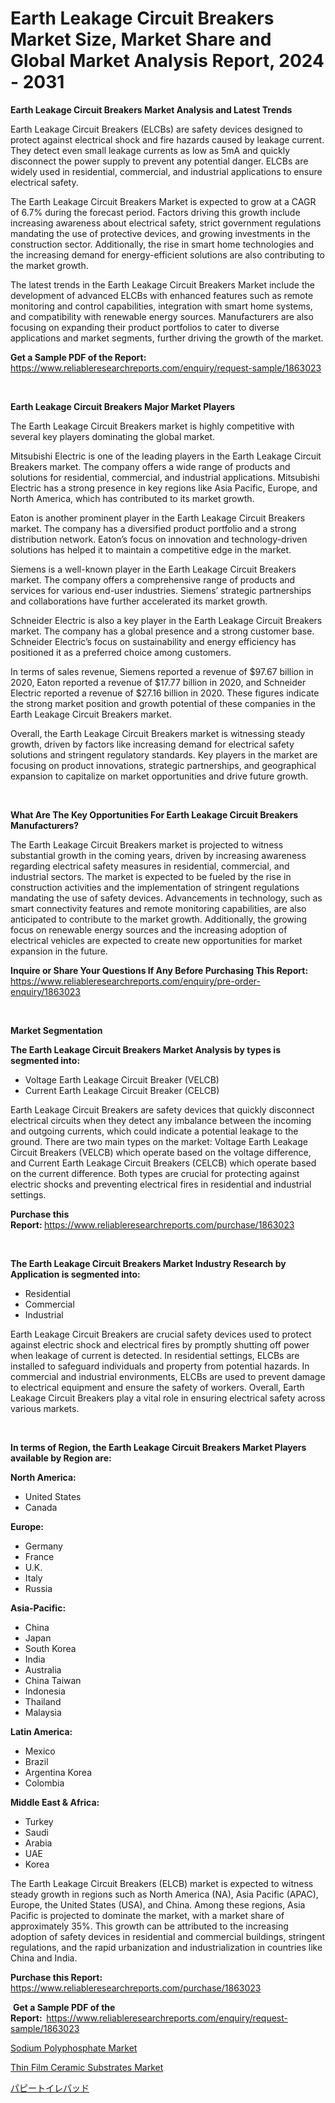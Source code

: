 <p><h1>Earth Leakage Circuit Breakers Market Size, Market Share and Global Market Analysis Report, 2024 - 2031</h1></p><p><strong>Earth Leakage Circuit Breakers Market Analysis and Latest Trends</strong></p>
<p><p>Earth Leakage Circuit Breakers (ELCBs) are safety devices designed to protect against electrical shock and fire hazards caused by leakage current. They detect even small leakage currents as low as 5mA and quickly disconnect the power supply to prevent any potential danger. ELCBs are widely used in residential, commercial, and industrial applications to ensure electrical safety.</p><p>The Earth Leakage Circuit Breakers Market is expected to grow at a CAGR of 6.7% during the forecast period. Factors driving this growth include increasing awareness about electrical safety, strict government regulations mandating the use of protective devices, and growing investments in the construction sector. Additionally, the rise in smart home technologies and the increasing demand for energy-efficient solutions are also contributing to the market growth.</p><p>The latest trends in the Earth Leakage Circuit Breakers Market include the development of advanced ELCBs with enhanced features such as remote monitoring and control capabilities, integration with smart home systems, and compatibility with renewable energy sources. Manufacturers are also focusing on expanding their product portfolios to cater to diverse applications and market segments, further driving the growth of the market.</p></p>
<p><strong>Get a Sample PDF of the Report:&nbsp;</strong> <a href="https://www.reliableresearchreports.com/enquiry/request-sample/1863023">https://www.reliableresearchreports.com/enquiry/request-sample/1863023</a></p>
<p>&nbsp;</p>
<p><strong>Earth Leakage Circuit Breakers Major Market Players</strong></p>
<p><p>The Earth Leakage Circuit Breakers market is highly competitive with several key players dominating the global market. </p><p>Mitsubishi Electric is one of the leading players in the Earth Leakage Circuit Breakers market. The company offers a wide range of products and solutions for residential, commercial, and industrial applications. Mitsubishi Electric has a strong presence in key regions like Asia Pacific, Europe, and North America, which has contributed to its market growth.</p><p>Eaton is another prominent player in the Earth Leakage Circuit Breakers market. The company has a diversified product portfolio and a strong distribution network. Eaton’s focus on innovation and technology-driven solutions has helped it to maintain a competitive edge in the market.</p><p>Siemens is a well-known player in the Earth Leakage Circuit Breakers market. The company offers a comprehensive range of products and services for various end-user industries. Siemens’ strategic partnerships and collaborations have further accelerated its market growth.</p><p>Schneider Electric is also a key player in the Earth Leakage Circuit Breakers market. The company has a global presence and a strong customer base. Schneider Electric’s focus on sustainability and energy efficiency has positioned it as a preferred choice among customers.</p><p>In terms of sales revenue, Siemens reported a revenue of $97.67 billion in 2020, Eaton reported a revenue of $17.77 billion in 2020, and Schneider Electric reported a revenue of $27.16 billion in 2020. These figures indicate the strong market position and growth potential of these companies in the Earth Leakage Circuit Breakers market. </p><p>Overall, the Earth Leakage Circuit Breakers market is witnessing steady growth, driven by factors like increasing demand for electrical safety solutions and stringent regulatory standards. Key players in the market are focusing on product innovations, strategic partnerships, and geographical expansion to capitalize on market opportunities and drive future growth.</p></p>
<p>&nbsp;</p>
<p><strong>What Are The Key Opportunities For Earth Leakage Circuit Breakers Manufacturers?</strong></p>
<p><p>The Earth Leakage Circuit Breakers market is projected to witness substantial growth in the coming years, driven by increasing awareness regarding electrical safety measures in residential, commercial, and industrial sectors. The market is expected to be fueled by the rise in construction activities and the implementation of stringent regulations mandating the use of safety devices. Advancements in technology, such as smart connectivity features and remote monitoring capabilities, are also anticipated to contribute to the market growth. Additionally, the growing focus on renewable energy sources and the increasing adoption of electrical vehicles are expected to create new opportunities for market expansion in the future.</p></p>
<p><strong>Inquire or Share Your Questions If Any Before Purchasing This Report:</strong> <a href="https://www.reliableresearchreports.com/enquiry/pre-order-enquiry/1863023">https://www.reliableresearchreports.com/enquiry/pre-order-enquiry/1863023</a></p>
<p>&nbsp;</p>
<p><strong>Market Segmentation</strong></p>
<p><strong>The Earth Leakage Circuit Breakers Market Analysis by types is segmented into:</strong></p>
<p><ul><li>Voltage Earth Leakage Circuit Breaker (VELCB)</li><li>Current Earth Leakage Circuit Breaker (CELCB)</li></ul></p>
<p><p>Earth Leakage Circuit Breakers are safety devices that quickly disconnect electrical circuits when they detect any imbalance between the incoming and outgoing currents, which could indicate a potential leakage to the ground. There are two main types on the market: Voltage Earth Leakage Circuit Breakers (VELCB) which operate based on the voltage difference, and Current Earth Leakage Circuit Breakers (CELCB) which operate based on the current difference. Both types are crucial for protecting against electric shocks and preventing electrical fires in residential and industrial settings.</p></p>
<p><strong>Purchase this Report:&nbsp;</strong><a href="https://www.reliableresearchreports.com/purchase/1863023">https://www.reliableresearchreports.com/purchase/1863023</a></p>
<p>&nbsp;</p>
<p><strong>The Earth Leakage Circuit Breakers Market Industry Research by Application is segmented into:</strong></p>
<p><ul><li>Residential</li><li>Commercial</li><li>Industrial</li></ul></p>
<p><p>Earth Leakage Circuit Breakers are crucial safety devices used to protect against electric shock and electrical fires by promptly shutting off power when leakage of current is detected. In residential settings, ELCBs are installed to safeguard individuals and property from potential hazards. In commercial and industrial environments, ELCBs are used to prevent damage to electrical equipment and ensure the safety of workers. Overall, Earth Leakage Circuit Breakers play a vital role in ensuring electrical safety across various markets.</p></p>
<p>&nbsp;</p>
<p><strong>In terms of Region, the Earth Leakage Circuit Breakers Market Players available by Region are:</strong></p>
<p>
    <p> <strong> North America: </strong>
        <ul>
            <li>United States</li>
            <li>Canada</li>
        </ul>
        </p> 
    <p> <strong> Europe: </strong>
        <ul>
            <li>Germany</li>
            <li>France</li>
            <li>U.K.</li>
            <li>Italy</li>
            <li>Russia</li>
        </ul>
        </p> 
    <p> <strong> Asia-Pacific: </strong>
        <ul>
            <li>China</li>
            <li>Japan</li>
            <li>South Korea</li>
            <li>India</li>
            <li>Australia</li>
            <li>China Taiwan</li>
            <li>Indonesia</li>
            <li>Thailand</li>
            <li>Malaysia</li>
        </ul>
        </p> 
    <p> <strong> Latin America: </strong>
        <ul>
            <li>Mexico</li>
            <li>Brazil</li>
            <li>Argentina Korea</li>
            <li>Colombia</li>
        </ul>
        </p> 
    <p> <strong> Middle East & Africa: </strong>
        <ul>
            <li>Turkey</li>
            <li>Saudi</li>
            <li>Arabia</li>
            <li>UAE</li>
            <li>Korea</li>
        </ul>
    </p>
    </p>
<p><p>The Earth Leakage Circuit Breakers (ELCB) market is expected to witness steady growth in regions such as North America (NA), Asia Pacific (APAC), Europe, the United States (USA), and China. Among these regions, Asia Pacific is projected to dominate the market, with a market share of approximately 35%. This growth can be attributed to the increasing adoption of safety devices in residential and commercial buildings, stringent regulations, and the rapid urbanization and industrialization in countries like China and India.</p></p>
<p><strong>Purchase this Report: </strong><a href="https://www.reliableresearchreports.com/purchase/1863023">https://www.reliableresearchreports.com/purchase/1863023</a></p>
<p>&nbsp;<strong>Get a Sample PDF of the Report:&nbsp;&nbsp;</strong><a href="https://www.reliableresearchreports.com/enquiry/request-sample/1863023">https://www.reliableresearchreports.com/enquiry/request-sample/1863023</a></p>
<p><strong></strong></p>
<p><p><a href="https://copper-carbon-84f.notion.site/Sodium-Polyphosphate-Market-Research-Report-Forecasted-for-Period-from-2024-2031-by-Market-Type--8c5c71d74a77497ea2f99a179d4177d5">Sodium Polyphosphate Market</a></p><p><a href="https://github.com/lubmix/Market-Research-Report-List-2/blob/main/thin-film-ceramic-substrates-market.md">Thin Film Ceramic Substrates Market</a></p><p><a href="https://medium.com/@gordonjast2023/%E5%AD%90%E7%8A%AC%E7%94%A8%E3%83%91%E3%83%86%E3%82%A3%E3%83%91%E3%83%83%E3%83%88%E5%B8%82%E5%A0%B4%E3%81%AE%E5%88%86%E6%9E%90-%E3%82%B0%E3%83%AD%E3%83%BC%E3%83%90%E3%83%AB%E7%94%A3%E6%A5%AD%E3%81%AE%E5%B1%95%E6%9C%9B%E3%81%A8%E4%BA%88%E6%B8%AC-2024%E5%B9%B4%E3%81%8B%E3%82%892031%E5%B9%B4%E3%81%BE%E3%81%A7-469bb29fb616">パピートイレパッド</a></p></p>